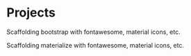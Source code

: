 # Projects
Scaffolding bootstrap with fontawesome, material icons, etc.

Scaffolding materialize with fontawesome, material icons, etc.
